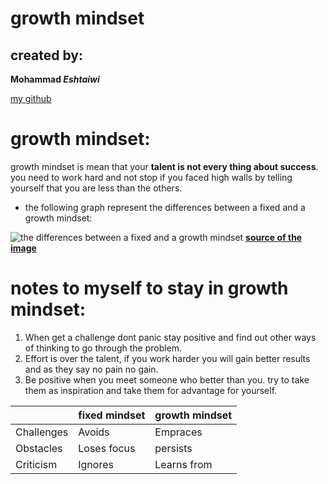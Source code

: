 # growth mindset

## created by:

**Mohammad *Eshtaiwi***

[my github](https://github.com/Mohammad-Eshtaiwi)

# growth mindset:

growth mindset is mean that your **talent is not every thing about success**. you need to work hard and not stop if you faced high walls by telling yourself that you are less than the others.

* the following graph represent the differences between a fixed and a growth mindset:

![the differences between a fixed and a growth mindset](https://3kllhk1ibq34qk6sp3bhtox1-wpengine.netdna-ssl.com/wp-content/uploads/NewGrowthMindset2.png)
[**source of the image**](https://www.atlassian.com/blog/inside-atlassian/growth-mindset) 

# notes to myself to stay in growth mindset:
1. When get a challenge dont panic stay positive and find out other ways of thinking to go through the problem.
2. Effort is over the talent, if you work harder you will gain better results and as they say no pain no gain.
3. Be positive when you meet someone who better than you. try to take them as inspiration and take them for advantage for yourself.

 ||fixed mindset | growth mindset
------------ | ------------- |  -------------
 Challenges | Avoids | Empraces
 Obstacles | Loses focus | persists
 Criticism|Ignores|Learns from

